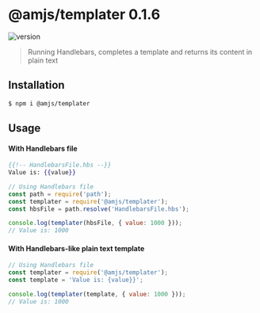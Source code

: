 # @amjs/templater 0.1.6

![version](https://img.shields.io/npm/v/@amjs/templater?style=flat-square)

> Running Handlebars, completes a template and returns its content in plain text

## Installation

```bash
$ npm i @amjs/templater
```
## Usage

#### With Handlebars file

```handlebars
{{!-- HandlebarsFile.hbs --}}
Value is: {{value}}
```

```javascript
// Using Handlebars file
const path = require('path');
const templater = require('@amjs/templater');
const hbsFile = path.resolve('HandlebarsFile.hbs');

console.log(templater(hbsFile, { value: 1000 }));
// Value is: 1000
```

#### With Handlebars-like plain text template

```javascript
// Using Handlebars file
const templater = require('@amjs/templater');
const template = 'Value is: {value}}';

console.log(templater(template, { value: 1000 }));
// Value is: 1000
```
